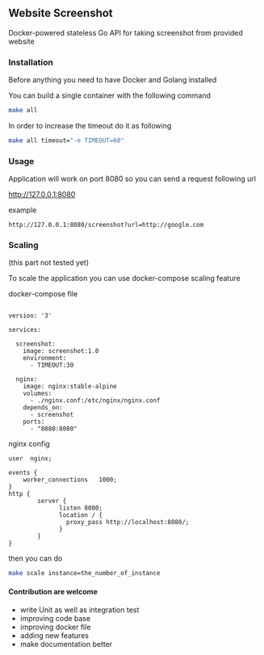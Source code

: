 ## Website Screenshot

Docker-powered stateless Go API for taking screenshot from provided website

### Installation

Before anything you need to have Docker and Golang installed

You can build a single container with the following command 

```sh
make all
```
In order to increase the timeout do it as following

```sh
make all timeout="-e TIMEOUT=60"
```

### Usage 

Application will work on port 8080 so you can send a request following url

http://127.0.0.1:8080

example 

    http://127.0.0.1:8080/screenshot?url=http://google.com

### Scaling 

(this part not tested yet)

To scale the application you can use docker-compose scaling feature 
    
docker-compose file

```code

version: '3'

services:

  screenshot:
    image: screenshot:1.0
    environment:
      - TIMEOUT:30

  nginx:
    image: nginx:stable-alpine
    volumes:
      - ./nginx.conf:/etc/nginx/nginx.conf
    depends_on:
      - screenshot
    ports:
      - "8080:8080"

```

nginx config 

```code
user  nginx;

events {
    worker_connections   1000;
}
http {
        server {
              listen 8080;
              location / {
                proxy_pass http://localhost:8080/;
              }
        }
}
```

then you can do

```sh
make scale instance=the_number_of_instance
```

#### Contribution are welcome 
  - write Unit as well as integration test
  - improving code base
  - improving docker file 
  - adding new features
  - make documentation better
